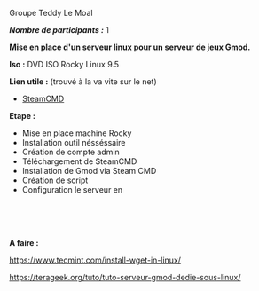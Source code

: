 Groupe Teddy Le Moal

___Nombre de participants :___ 1

__Mise en place d'un serveur linux pour un serveur de jeux Gmod.__

__Iso :__ DVD ISO Rocky Linux 9.5

__Lien utile :__ (trouvé à la va vite sur le net)
- [SteamCMD](https://www.ionos.fr/digitalguide/serveur/know-how/installer-steamcmd/#:~:text=T%C3%A9l%C3%A9chargez%20simplement%20le%20package%20d,d%C3%A9di%C3%A9s%20des%20jeux%20Steam%20populaires.)


__Etape :__
- Mise en place machine Rocky
- Installation outil nésséssaire 
- Création de compte admin
- Téléchargement de SteamCMD
- Installation de Gmod via Steam CMD
- Création de script 
- Configuration le serveur en 

<br>
<br>
<br>

__A faire :__

https://www.tecmint.com/install-wget-in-linux/

https://terageek.org/tuto/tuto-serveur-gmod-dedie-sous-linux/